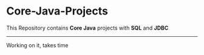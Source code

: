 # Core-Java-Projects
This Repository contains **Core Java** projects with **SQL** and **JDBC**

-------------------------------------------------
Working on it, takes time
